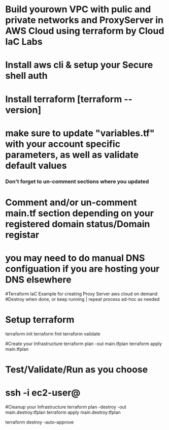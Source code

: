 
# Build yourown VPC with pulic and private networks and ProxyServer in AWS Cloud using terraform by Cloud IaC Labs <br/>


# Install aws cli & setup your Secure shell auth
# Install terraform [terraform --version]


# make sure to update "variables.tf" with your account specific parameters, as well as validate default values #
### Don't forget to un-comment sections where you updated ###


# Comment and/or un-comment main.tf section depending on your registered domain status/Domain registar #
# you may need to do manual DNS configuation if  you are hosting your DNS elsewhere #


#Terraform IaC Example for creating Proxy Server aws cloud on demand
#Destroy when done, or keep running | repeat process ad-hoc as needed



# Setup terraform
terraform init
terraform fmt
terraform validate


#Create your Infrastructure
terraform plan -out main.tfplan
terraform apply main.tfplan


# Test/Validate/Run as you choose
# ssh -i <Key> ec2-user@<IP>


#Cleanup your Infrastructure
terraform plan -destroy -out main.destroy.tfplan
terraform apply main.destroy.tfplan


terraform destroy -auto-approve
